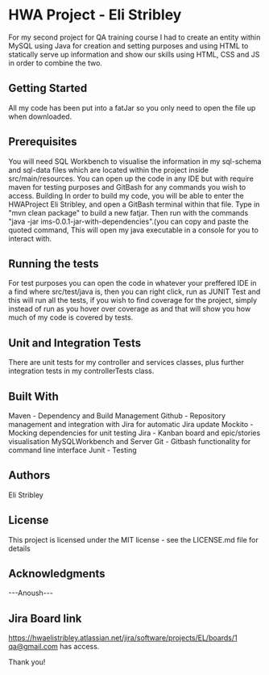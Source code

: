 # HWA Project  - Eli Stribley

For my second project for QA training course I had to create an entity within MySQL using Java for creation and setting purposes and using HTML to statically serve up information and show our skills using HTML, CSS and JS in order to combine the two.

## Getting Started
All my code has been put into a fatJar so you only need to open the file up when downloaded.

## Prerequisites
You will need SQL Workbench to visualise the information in my sql-schema and sql-data files which are located within the project inside src/main/resources. You can open up the code in any IDE but with require maven for testing purposes and GitBash for any commands you wish to access.
Building
In order to build my code, you will be able to enter the HWAProject Eli Stribley, and open a GitBash terminal within that file. Type in "mvn clean package" to build a new fatjar. Then run with the commands "java -jar ims-0.0.1-jar-with-dependencies".(you can copy and paste the quoted command, This will open my java executable in a console for you to interact with. 

## Running the tests
For test purposes you can open the code in whatever your preffered IDE in a find where src/test/java is, then you can right click, run as JUNIT Test and this will run all the tests, if you wish to find coverage for the project, simply instead of run as you hover over coverage as and that will show you how much of my code is covered by tests.

## Unit and Integration Tests
There are unit tests for my controller and services classes, plus further integration tests in my controllerTests class.

## Built With
Maven - Dependency and Build Management
Github - Repository management and integration with Jira for automatic Jira update
Mockito - Mocking dependencies for unit testing
Jira - Kanban board and epic/stories visualisation
MySQLWorkbench and Server
Git - Gitbash functionality for command line interface
Junit - Testing
## Authors
Eli Stribley
## License
This project is licensed under the MIT license - see the LICENSE.md file for details

## Acknowledgments
---Anoush---

## Jira Board link
https://hwaelistribley.atlassian.net/jira/software/projects/EL/boards/1
qa@gmail.com has access.

Thank you!
